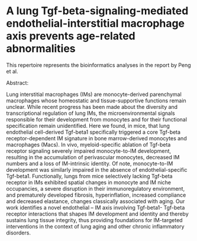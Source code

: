 # A lung Tgf-beta-signaling-mediated endothelial-interstitial macrophage axis prevents age-related abnormalities

This repertoire represents the bioinformatics analyses in the report by Peng et al.

Abstract: 

Lung interstitial macrophages (IMs) are monocyte-derived parenchymal macrophages whose homeostatic and tissue-supportive functions remain unclear. While recent progress has been made about the diversity and transcriptional regulation of lung IMs, the microenvironmental signals responsible for their development from monocytes and for their functional specification remain unidentified. Here we found, in mice, that lung endothelial cell-derived Tgf-beta1 specifically triggered a core Tgf-beta receptor-dependent IM signature in bone marrow-derived monocytes and macrophages (Macs). In vivo, myeloid-specific ablation of Tgf-beta receptor signaling severely impaired monocyte-to-IM development, resulting in the accumulation of perivascular monocytes, decreased IM numbers and a loss of IM-intrinsic identity. Of note, monocyte-to-IM development was similarly impaired in the absence of endothelial-specific Tgf-beta1. Functionally, lungs from mice selectively lacking Tgf-beta receptor in IMs exhibited spatial changes in monocyte and IM niche occupancies, a severe disruption in their immunoregulatory environment, and prematurely developed fibrosis, hyperinflation, increased compliance and decreased elastance, changes classically associated with aging. Our work identifies a novel endothelial – IM axis involving Tgf-beta1- Tgf-beta receptor interactions that shapes IM development and identity and thereby sustains lung tissue integrity, thus providing foundations for IM-targeted interventions in the context of lung aging and other chronic inflammatory disorders.